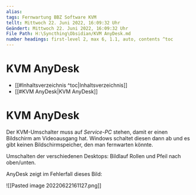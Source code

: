 ```yaml
---
alias: 
tags: Fernwartung BBZ Software KVM
tellt: Mittwoch 22. Juni 2022, 16:09:32 Uhr
Geändert: Mittwoch 22. Juni 2022, 16:09:32 Uhr
File Path: H:\Syncthing\Obsidian/KVM AnyDesk.md
number headings: first-level 2, max 6, 1.1, auto, contents ^toc
---
```


# KVM AnyDesk

- [[#Inhaltsverzeichnis ^toc|Inhaltsverzeichnis]]
- [[#KVM AnyDesk|KVM AnyDesk]]

# KVM AnyDesk

Der KVM-Umschalter muss auf _Service-PC_ stehen, damit er einen Bildschirm am Videoausgang hat. Windows schaltet diesen dann ab und es gibt keinen Bildschirmspeicher, den man fernwarten könnte.

Umschalten der verschiedenen Desktops: Bildlauf Rollen und Pfeil nach oben/unten.

AnyDesk zeigt im Fehlerfall dieses Bild:

![[Pasted image 20220622161127.png]]

